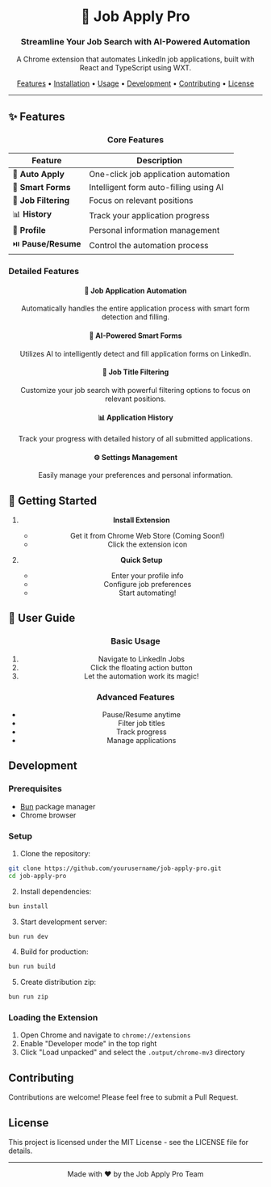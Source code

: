 <div align="center">

# 🚀 Job Apply Pro

### Streamline Your Job Search with AI-Powered Automation

A Chrome extension that automates LinkedIn job applications, built with React and TypeScript using WXT.

[Features](#features) • [Installation](#getting-started) • [Usage](#user-guide) • [Development](#development) • [Contributing](#contributing) • [License](#license)

---

</div>

## ✨ Features

<div align="center">

### Core Features

| Feature | Description |
|---------|-------------|
| 🤖 **Auto Apply** | One-click job application automation |
| 📝 **Smart Forms** | Intelligent form auto-filling using AI |
| 🎯 **Job Filtering** | Focus on relevant positions |
| 📊 **History** | Track your application progress |
| 💼 **Profile** | Personal information management |
| ⏯️ **Pause/Resume** | Control the automation process |

</div>

### Detailed Features

<div align="center">

#### 🤖 Job Application Automation
Automatically handles the entire application process with smart form detection and filling.

#### 📝 AI-Powered Smart Forms
Utilizes AI to intelligently detect and fill application forms on LinkedIn.

#### 🎯 Job Title Filtering
Customize your job search with powerful filtering options to focus on relevant positions.

#### 📊 Application History
Track your progress with detailed history of all submitted applications.

#### ⚙️ Settings Management
Easily manage your preferences and personal information.

</div>

## 🚀 Getting Started

<div align="center">

1. **Install Extension**
   - Get it from Chrome Web Store (Coming Soon!)
   - Click the extension icon

2. **Quick Setup**
   - Enter your profile info
   - Configure job preferences
   - Start automating!

</div>

## 📖 User Guide

<div align="center">

### Basic Usage
1. Navigate to LinkedIn Jobs
2. Click the floating action button
3. Let the automation work its magic!

### Advanced Features
- Pause/Resume anytime
- Filter job titles
- Track progress
- Manage applications

</div>

## Development

### Prerequisites

- [Bun](https://bun.sh/) package manager
- Chrome browser

### Setup

1. Clone the repository:
```bash
git clone https://github.com/yourusername/job-apply-pro.git
cd job-apply-pro
```

2. Install dependencies:
```bash
bun install
```

3. Start development server:
```bash
bun run dev
```

4. Build for production:
```bash
bun run build
```

5. Create distribution zip:
```bash
bun run zip
```

### Loading the Extension

1. Open Chrome and navigate to `chrome://extensions`
2. Enable "Developer mode" in the top right
3. Click "Load unpacked" and select the `.output/chrome-mv3` directory

## Contributing

Contributions are welcome! Please feel free to submit a Pull Request.

## License

This project is licensed under the MIT License - see the LICENSE file for details.

<div align="center">

---

Made with ❤️ by the Job Apply Pro Team

</div>

